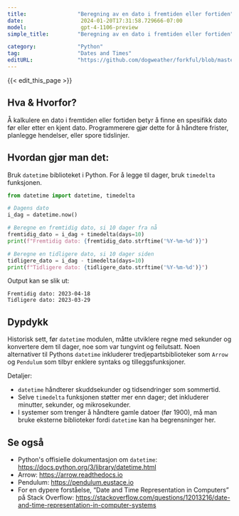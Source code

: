 ```yaml
---
title:                "Beregning av en dato i fremtiden eller fortiden"
date:                  2024-01-20T17:31:58.729666-07:00
model:                 gpt-4-1106-preview
simple_title:         "Beregning av en dato i fremtiden eller fortiden"

category:             "Python"
tag:                  "Dates and Times"
editURL:              "https://github.com/dogweather/forkful/blob/master/content/no/python/calculating-a-date-in-the-future-or-past.md"
---
```


{{< edit_this_page >}}

## Hva & Hvorfor?
Å kalkulere en dato i fremtiden eller fortiden betyr å finne en spesifikk dato før eller etter en kjent dato. Programmerere gjør dette for å håndtere frister, planlegge hendelser, eller spore tidslinjer.

## Hvordan gjør man det:
Bruk `datetime` biblioteket i Python. For å legge til dager, bruk `timedelta` funksjonen.

```python
from datetime import datetime, timedelta

# Dagens dato
i_dag = datetime.now()

# Beregne en fremtidig dato, si 10 dager fra nå
fremtidig_dato = i_dag + timedelta(days=10)
print(f"Fremtidig dato: {fremtidig_dato.strftime('%Y-%m-%d')}")

# Beregne en tidligere dato, si 10 dager siden
tidligere_dato = i_dag - timedelta(days=10)
print(f"Tidligere dato: {tidligere_dato.strftime('%Y-%m-%d')}")
```

Output kan se slik ut:
```
Fremtidig dato: 2023-04-18
Tidligere dato: 2023-03-29
```

## Dypdykk
Historisk sett, før `datetime` modulen, måtte utviklere regne med sekunder og konvertere dem til dager, noe som var tungvint og feilutsatt. Noen alternativer til Pythons `datetime` inkluderer tredjepartsbiblioteker som `Arrow` og `Pendulum` som tilbyr enklere syntaks og tilleggsfunksjoner.

Detaljer:
- `datetime` håndterer skuddsekunder og tidsendringer som sommertid.
- Selve `timedelta` funksjonen støtter mer enn dager; det inkluderer minutter, sekunder, og mikrosekunder.
- I systemer som trenger å håndtere gamle datoer (før 1900), må man bruke eksterne biblioteker fordi `datetime` kan ha begrensninger her.

## Se også
- Python's offisielle dokumentasjon om `datetime`: https://docs.python.org/3/library/datetime.html
- Arrow: https://arrow.readthedocs.io
- Pendulum: https://pendulum.eustace.io
- For en dypere forståelse, “Date and Time Representation in Computers” på Stack Overflow: https://stackoverflow.com/questions/12013216/date-and-time-representation-in-computer-systems
